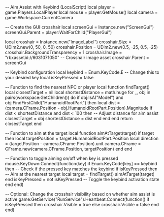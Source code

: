 -- Aim Assist with Keybind (LocalScript)
local player = game.Players.LocalPlayer
local mouse = player:GetMouse()
local camera = game.Workspace.CurrentCamera

-- Create the GUI crosshair
local screenGui = Instance.new("ScreenGui")
screenGui.Parent = player:WaitForChild("PlayerGui")

local crosshair = Instance.new("ImageLabel")
crosshair.Size = UDim2.new(0, 50, 0, 50)
crosshair.Position = UDim2.new(0.5, -25, 0.5, -25)
crosshair.BackgroundTransparency = 1
crosshair.Image = "rbxassetid://6031071050"  -- Crosshair image asset
crosshair.Parent = screenGui

-- Keybind configuration
local keybind = Enum.KeyCode.E  -- Change this to your desired key
local isKeyPressed = false

-- Function to find the nearest NPC or player
local function findTarget()
    local closestTarget = nil
    local shortestDistance = math.huge
    for _, obj in pairs(workspace:GetChildren()) do
        if obj:IsA("Model") and obj:FindFirstChild("HumanoidRootPart") then
            local dist = (camera.CFrame.Position - obj.HumanoidRootPart.Position).Magnitude
            if dist < shortestDistance and dist < 100 then  -- Adjust distance for aim assist
                closestTarget = obj
                shortestDistance = dist
            end
        end
    end
    return closestTarget
end

-- Function to aim at the target
local function aimAtTarget(target)
    if target then
        local targetPosition = target.HumanoidRootPart.Position
        local direction = (targetPosition - camera.CFrame.Position).unit
        camera.CFrame = CFrame.new(camera.CFrame.Position, targetPosition)
    end
end

-- Function to toggle aiming on/off when key is pressed
mouse.KeyDown:Connect(function(key)
    if Enum.KeyCode[key] == keybind then  -- Check if the pressed key matches the keybind
        if isKeyPressed then
            -- Aim at the nearest target
            local target = findTarget()
            aimAtTarget(target)
        end
        isKeyPressed = not isKeyPressed  -- Toggle the keybind activation state
    end
end)

-- Optional: Change the crosshair visibility based on whether aim assist is active
game:GetService("RunService").Heartbeat:Connect(function()
    if isKeyPressed then
        crosshair.Visible = true
    else
        crosshair.Visible = false
    end
end)
